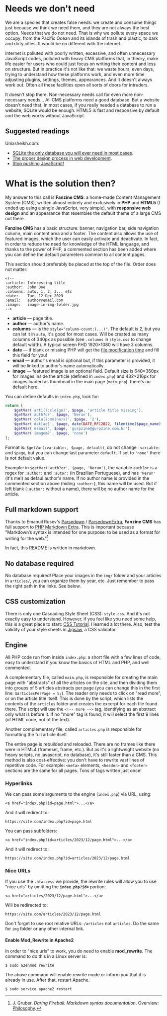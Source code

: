 <!--
:article: A Familiar Magazine
:author:  Daniel Dias Rodrigues
:email:   danieldiasr@gmail.com
:columns: 2
:image:   screenshot.webp
-->

# Needs we don't need

We are a species that creates false needs: we create and consume things just because we think we need them, and they are not always the best option. Needs that we do not need. That is why we pollute every space we occupy: from the Pacific Ocean and its islands of trash and plastic, to dark and dirty cities. It would be no different with the internet.

Internet is polluted with poorly written, excessive, and often unnecessary JavaScript codes, polluted with heavy CMS platforms that, in theory, make life easier for users who could just focus on writing their content and less on structure. But in practice it's not like that: we waste hours, even days, trying to understand how these platforms work, and even more time adjusting plugins, settings, themes, appearances. And it doesn't always work out. Often all these facilities open all sorts of doors for intruders.

It doesn't stop there. Non-necessary needs call for even more non-necessary needs\... All CMS platforms need a good database. But a website doesn't need that. In most cases, if you really needed a database to run a website, SQLite would be enough. HTML5 is fast and responsive by default and the web works without JavaScript.

## Suggested readings

Unixsheikh.com:
  - [SQLite the only database you will ever need in most cases](https://unixsheikh.com/articles/sqlite-the-only-database-you-will-ever-need-in-most-cases.html).
  - [The proper design process in web development](https://unixsheikh.com/articles/the-proper-design-process-in-web-development.html).
  - [Stop pushing JavaScript!](https://unixsheikh.com/articles/stop-pushing-javascript.html)

# What is the solution then?

My answer to this call is **Fanzine CMS**: a home-made Content Management System (CMS), written almost entirely and exclusively in **PHP** and **HTML5** (I ended up using a single JavaScript, very simple), with **responsive web design** and an appearance that resembles the default theme of a large CMS out there.

**Fanzine CMS** has a basic structure: banner, navigation bar, side navigation column, main content area and a footer. The content also allows the use of featured images, which the user can easily activate and deactivate. In fact, in order to reduce the need for knowledge of the HTML language, and thanks to the power of PHP, a commented section has been added where you can define the default parameters common to all content pages.

This section should preferably be placed at the top of the file. Order does not matter:

```
<!--
:article: Interesting title
:author:  John Doe
:columns: auto, 1, 2, 3... etc
:date:    Tue, 12 Dec 2023
:email:   author@email.com
:image:   image-in-img-folder.jpg
-->
```

-   **article** — page title.
-   **author** — author's name.
-   **columns** — is the `style="column-count:(...)"`. The default is 2, but you can let it in `auto`, it's good for most cases. Will be created as many columns of 340px as possible (see `.columns` in `style.css` to change default width). A typical screen FHD 1920&times;1080 will have 3 columns.
-   **date** — if blank or missing PHP will get the [file modification time](https://www.php.net/manual/en/function.filemtime.php) and fill this field for you!
-   **email** — author's email is optional but, if this parameter is provided, it will be linked to author's name automatically.
-   **image** — featured image is an optional field. Default size is 640&times;360px for images inside the article (defined in `index.php`) and 432&times;216px for images loaded as thumbnail in the main page (`main.php`). there's no default here.

You can define defaults in `index.php`, look for:

```php
return [
    $getVar('arti(?:cle|go)', $page, 'article title missing'),
    $getVar('auth?or', $page, 'Nerun'),
    $getVar('colu(?:mn|na)s?', $page, '2'),
    $getVar('dat[ae]', $page, date(DATE_RFC2822, filemtime($page_name))),
    $getVar('e?mail', $page, 'gurpzine@gurpzine.com.br'),
    $getVar('imagem?', $page, 'none')
];
```

Format is: `$getVar(:variable:, $page, default)`, do not change `:variable:` and `$page`, but you can change last parameter `default`. If set to `'none'` there is not default value.

Example: in `$getVar('auth?or', $page, 'Nerun')`, the variable `auth?or` is a regex for `:author:` and `:autor:` (in Brazilian Portuguese), and has `'Nerun'` (it's me!) as defaul author's name. If no author name is provided in the commented section above (hiding `:author:`), this name will be used. But if left blank (`:author:` without a name), there will be no author name for the article.

## Full markdown support

Thanks to Emanuil Rusev's [Parsedown](https://github.com/erusev/parsedown) / [ParsedownExtra](https://github.com/erusev/parsedown-extra), **Fanzine CMS** has full support to [PHP Markdown Extra](https://michelf.ca/projects/php-markdown/extra/). This is important because "Markdown’s syntax is intended for one purpose: to be used as a format for writing for the web."[^1]

In fact, this README is written in markdown.

[^1]: J. Gruber. _Daring Fireball: Markdown syntax documentation_. Overview: [Philosophy](https://daringfireball.net/projects/markdown/syntax#philosophy).

## No database required

No database required! Place your images in the `img/` folder and your articles in `articles/`, you can organize them by year, etc. Just remember to pass the right path in the links. See below.

## CSS customization

There is only one Cascading Style Sheet (CSS): `style.css`. And it's not exactly easy to understand. However, if you feel like you need some help, this is a great place to start: [CSS Tutorial](https://www.w3schools.com/css). I learned a lot there. Also, test the validity of your style sheets in [Jigsaw](https://jigsaw.w3.org/css-validator), a CSS validator.

## Engine

All PHP code run from inside `index.php`: a short file with a few lines of code, easy to understand if you know the basics of HTML and PHP, and well commented.

A complementary file, called `main.php`, is responsible for creating the main page with "abstracts" of all the articles on the site, and then dividing them into groups of 5 articles abstracts per page (you can change this in the first line: `$articlesPerPage = 5;`). The reader only needs to click on "read more", or on the article title itself. This is done by the script, which lists the contents of the `articles` folder and creates the excerpt for each file found there. The script will use the `<!-- more -->` tag, identifying as an abstract only what is before it. If no "more" tag is found, it will select the first 9 lines (of HTML code, not of the text).

Another complementary file, called `articles.php` is responsible for formatting the full article itself.

The entire page is rebuilded and reloaded. There are no frames like there were in HTML4 (frameset, frame, etc.). But as it's a lightweight website (no heavy scripts, no javascript, no database), it's still faster than a CMS. This method is also cost-effective: you don't have to rewrite vast lines of repetitive code. For example: `<meta>` elements, `<header>` and `<footer>` sections are the same for all pages. Tons of tags written just once!

### Hyperlinks

We can pass some arguments to the engine (`index.php`) via URL, using:

```
<a href="index.php?id=page.html">...</a>
```

And it will redirect to:

```
https://site.com/index.php?id=page.html
```

You can pass subfolders:

```
<a href="index.php?id=articles/2023/12/page.html">...</a>
```

And it will redirect to:

```
https://site.com/index.php?id=articles/2023/12/page.html
```

### Nice URLs

If you use the `.htaccess` we provide, the rewrite rules will allow you to use "nice urls" by omitting the **`index.php?id=`** portion:

```
<a href="articles/2023/12/page.html">...</a>
```

Will be redirected to:

```
https://site.com/articles/2023/12/page.html
```

Don't forget to use root relative URLs: `/articles` not `articles`. Do the same for `img` folder or any other internal link.

#### Enable Mod_Rewrite in Apache2

In order to "nice urls" to work, you do need to enable **mod_rewrite**. The command to do this in a Linux server is:

```console
$ sudo a2enmod rewrite
```

The above command will enable rewrite mode or inform you that it is already in use. After that, restart Apache.

```console
$ sudo service apache2 restart
```
